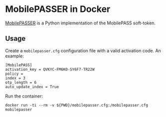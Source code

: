 # MobilePASSER in Docker

[MobilePASSER](https://github.com/datr/MobilePASSER) is a Python implementation of the MobilePASS soft-token.

## Usage


Create a `mobilepasser.cfg` configuration file with a valid activation code. An example:

```
[MobilePASS]
activation_key = QVKYC-FM6KO-SY6F7-TR22W
policy = 
index = 3
otp_length = 6
auto_update_index = True
```

Run the container:


```
docker run -ti --rm -v ${PWD}/mobilepasser.cfg:/mobilepasser.cfg mobilepasser
```
